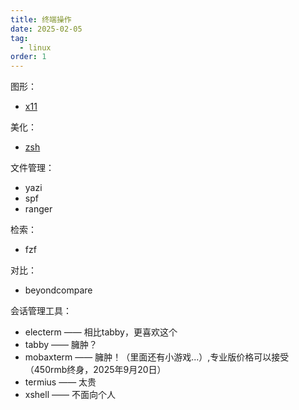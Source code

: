 ```yaml
---
title: 终端操作
date: 2025-02-05
tag:
  - linux
order: 1
---
```


图形：

+ [x11](./x11.md)

美化：

+ [zsh](./zsh.md)

文件管理：

+ yazi
+ spf
+ ranger

检索：

+ fzf

对比：

+ beyondcompare

会话管理工具：

+ electerm —— 相比tabby，更喜欢这个
+ tabby —— 臃肿？
+ mobaxterm —— 臃肿！（里面还有小游戏...）,专业版价格可以接受（450rmb终身，2025年9月20日）
+ termius —— 太贵
+ xshell —— 不面向个人
